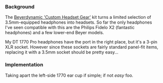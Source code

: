 ### Background
The [Beyerdynamic 'Custom Headset Gear'](https://europe.beyerdynamic.com/custom-headset-gear-2-generation.html) kit turns a limited selection of 3.5mm-equipped headphones into headsets. So far the only headphones I've seen compatible with this are the Philips Fidelo X2 (fantastic headphones) and a few lower-end Beyer models.

My DT 1770 Pro headphones have the port in the right place, but it's a 3-pin XLR socket. However since these sockets are fairly standard panel-fit items, replacing it with a 3.5mm socket should be pretty easy...

### Implementation
Taking apart the left-side 1770 ear cup if simple; if not *easy* foo.